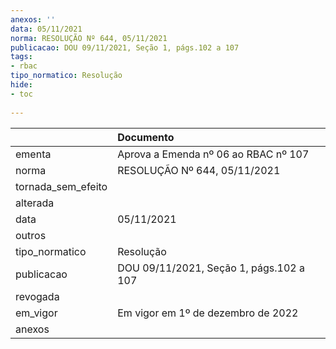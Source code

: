 ```yaml
---
anexos: ''
data: 05/11/2021
norma: RESOLUÇÃO Nº 644, 05/11/2021
publicacao: DOU 09/11/2021, Seção 1, págs.102 a 107
tags:
- rbac
tipo_normatico: Resolução
hide: 
- toc 
 
---
```


|                    | Documento                               |
|:-------------------|:----------------------------------------|
| ementa             | Aprova a Emenda nº 06 ao RBAC nº 107    |
| norma              | RESOLUÇÃO Nº 644, 05/11/2021            |
| tornada_sem_efeito |                                         |
| alterada           |                                         |
| data               | 05/11/2021                              |
| outros             |                                         |
| tipo_normatico     | Resolução                               |
| publicacao         | DOU 09/11/2021, Seção 1, págs.102 a 107 |
| revogada           |                                         |
| em_vigor           | Em vigor em 1º de dezembro de 2022      |
| anexos             |                                         |